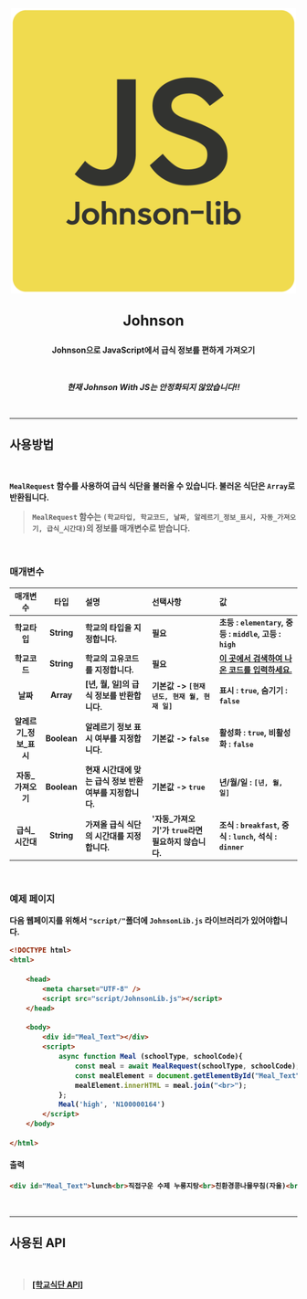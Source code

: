
<p align=center><img src="res/jsjs.png" width="500"></p>

## <big><p align=center><b>Johnson<b></p></big>

<p align=center><b>Johnson으로 JavaScript에서 급식 정보를 편하게 가져오기</b></p>
<br>
<i><p align=center>현재 Johnson With JS는 안정화되지 않았습니다!!</p></i>

<br>

---
## **사용방법**
<br>

`MealRequest` 함수를 사용하여 급식 식단을 불러올 수 있습니다. 불러온 식단은 `Array`로 반환됩니다.<br>
> `MealRequest` 함수는 `(학교타입, 학교코드, 날짜, 알레르기_정보_표시, 자동_가져오기, 급식_시간대)`의 정보를 매개변수로 받습니다.

<br>

### **매개변수**

|매개변수|타입|설명|선택사항|값|
|:-------:|:-------:|:-------|:-------|:-------|
|학교타입|String|학교의 타입을 지정합니다.|필요|초등 : `elementary`, 중등 : `middle`, 고등 : `high`|
|학교코드|String|학교의 고유코드를 지정합니다.|필요|<a href = 'https://schoolmenukr.ml/code/app'>이 곳에서 검색하여 나온 코드를 입력하세요.</a>|
|날짜|Array|[년, 월, 일]의 급식 정보를 반환합니다.|기본값 -> `[현재 년도, 현재 월, 현재 일]`|표시 : `true`, 숨기기 : `false`|
|알레르기_정보_표시|Boolean|알레르기 정보 표시 여부를 지정합니다.|기본값 -> `false`|활성화 : `true`, 비활성화 : `false`|
|자동_가져오기|Boolean|현재 시간대에 맞는 급식 정보 반환여부를 지정합니다.|기본값 -> `true`|년/월/일 : `[년, 월, 일]`|
|급식_시간대|String|가져올 급식 식단의 시간대를 지정합니다.|'자동_가져오기'가 `true`라면 필요하지 않습니다.|조식 : `breakfast`, 중식 : `lunch`, 석식 : `dinner`|

<br>

### **예제 페이지**

다음 웹페이지를 위해서 `"script/"`폴더에 `JohnsonLib.js` 라이브러리가 있어야합니다.

```html
<!DOCTYPE html>
<html>

    <head>
        <meta charset="UTF-8" />
        <script src="script/JohnsonLib.js"></script>
    </head>

    <body>
        <div id="Meal_Text"></div>
        <script>
            async function Meal (schoolType, schoolCode){
                const meal = await MealRequest(schoolType, schoolCode);
                const mealElement = document.getElementById("Meal_Text");
                mealElement.innerHTML = meal.join("<br>");
            };
            Meal('high', 'N100000164')
        </script>
    </body>

</html>
```

#### **출력**
```html
<div id="Meal_Text">lunch<br>직접구운 수제 누룽지탕<br>친환경콩나물무침(자율)<br>해물우동볶음면(주찬)<br>수제다코야끼<br>배추김치<br>딸바라떼<br>동물모양찐빵</div>
```

<br>

---
## **사용된 API**
<br>

> <a href = 'https://github.com/5d-jh/school-menu-api'>**[학교식단 API]**</a>